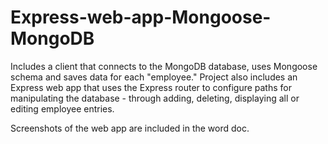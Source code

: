 # Express-web-app-Mongoose-MongoDB
Includes a client that connects to the MongoDB database, uses Mongoose schema and saves data for each "employee." Project also includes an Express web app that uses the Express router to configure paths for manipulating the database - through adding, deleting, displaying all or editing employee entries.

Screenshots of the web app are included in the word doc. 
